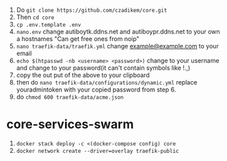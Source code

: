 1.  Do ```git clone https://github.com/czadikem/core.git```
2.  Then ```cd core```
3.  ```cp .env.template .env```
4.  ```nano.env```  change autiboytk.ddns.net and autiboypr.ddns.net to your own a hostnames  "Can get free ones from noip"
5.  ```nano traefik-data/traefik.yml```  change example@example.com to your email
6.  ```echo $(htpasswd -nb <username> <password>)``` change <username> to your username and change <password> to your password(it can't contain symbols like !.,)
7.  copy the out put of the above to your clipboard
8.  then do ```nano traefik-data/configurations/dynamic.yml```  replace youradmintoken with your copied password from step 6.
9.  do ```chmod 600 traefik-data/acme.json```


# core-services-swarm
1.  ```docker stack deploy -c <(docker-compose config) core```
2.  ```docker network create --driver=overlay traefik-public```
